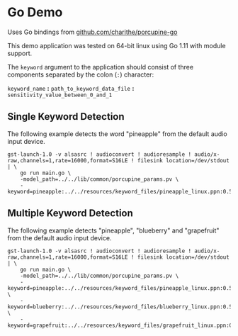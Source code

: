Go Demo
=======

Uses Go bindings from [github.com/charithe/porcupine-go](https://github.com/charithe/porcupine-go/)

This demo application was tested on 64-bit linux using Go 1.11 with module support.

The `keyword` argument to the application should consist of three components separated by the colon (`:`) character:

`keyword_name` **:** `path_to_keyword_data_file` **:** `sensitivity_value_between_0_and_1`


Single Keyword Detection
------------------------

The following example detects the word "pineapple" from the default audio input device.

```shell
gst-launch-1.0 -v alsasrc ! audioconvert ! audioresample ! audio/x-raw,channels=1,rate=16000,format=S16LE ! filesink location=/dev/stdout | \
    go run main.go \
    -model_path=../../lib/common/porcupine_params.pv \
    -keyword=pineapple:../../resources/keyword_files/pineapple_linux.ppn:0.5

```

Multiple Keyword Detection
---------------------------

The following example detects "pineapple", "blueberry" and "grapefruit" from the default audio input device.

```shell
gst-launch-1.0 -v alsasrc ! audioconvert ! audioresample ! audio/x-raw,channels=1,rate=16000,format=S16LE ! filesink location=/dev/stdout | \
    go run main.go \
    -model_path=../../lib/common/porcupine_params.pv \
    -keyword=pineapple:../../resources/keyword_files/pineapple_linux.ppn:0.5 \
    -keyword=blueberry:../../resources/keyword_files/blueberry_linux.ppn:0.5 \
    -keyword=grapefruit:../../resources/keyword_files/grapefruit_linux.ppn:0.5 
```

